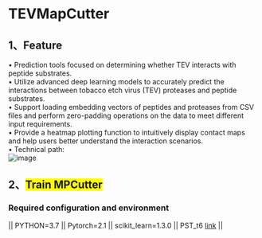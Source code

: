 # TEVMapCutter
## 1、Feature
• Prediction tools focused on determining whether TEV interacts with peptide substrates.<br>
• Utilize advanced deep learning models to accurately predict the interactions between tobacco etch virus (TEV) proteases and peptide substrates.<br>
• Support loading embedding vectors of peptides and proteases from CSV files and perform zero-padding operations on the data to meet different input requirements.<br>
• Provide a heatmap plotting function to intuitively display contact maps and help users better understand the interaction scenarios.<br>
• Technical path:<br>
 ![image]([https://datashare.biochem.mpg.de/s/ac9ufZ0NB2IrkZL](https://github.com/2053798680wang/TEVMapCutter/blob/main/%E5%85%A8%E6%96%87%E6%A1%86%E6%9E%B6.png))


## 2、<span style="background-color: yellow;">Train MPCutter</span> 
### Required configuration and environment
||   PYTHON=3.7   ||   Pytorch=2.1   ||   scikit_learn=1.3.0   ||   PST_t6  [link](https://datashare.biochem.mpg.de/s/ac9ufZ0NB2IrkZL)   ||	<br><br>
